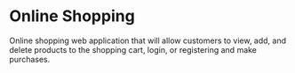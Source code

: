 # Online Shopping
Online shopping web application that will allow customers to view, add, and delete products to the shopping cart, login, or registering and make purchases.
